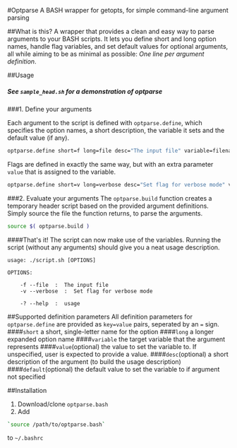 #Optparse
A BASH wrapper for getopts, for simple command-line argument parsing

##What is this?
A wrapper that provides a clean and easy way to parse arguments to your BASH scripts. It lets you define short and long option names, handle flag variables, and set default values for optional arguments, all while aiming to be as minimal as possible: *One line per argument definition*.

##Usage
##### See `sample_head.sh` for a demonstration of optparse
###1. Define your arguments

Each argument to the script is defined with `optparse.define`, which specifies the option names, a short description, the variable it sets and the default value (if any). 

```bash
optparse.define short=f long=file desc="The input file" variable=filename
```

Flags are defined in exactly the same way, but with an extra parameter `value` that is assigned to the variable. 

```bash
optparse.define short=v long=verbose desc="Set flag for verbose mode" variable=verbose_mode value=true default=false
```    

###2. Evaluate your arguments
The `optparse.build` function creates a temporary header script based on the provided argument definitions. Simply source the file the function returns, to parse the arguments.

```bash
source $( optparse.build )
```

####That's it!
The script can now make use of the variables. Running the script (without any arguments) should give you a neat usage description.
    
    usage: ./script.sh [OPTIONS]
    
    OPTIONS:
    
        -f --file  :  The input file
        -v --verbose  :  Set flag for verbose mode
    
        -? --help  :  usage
        
##Supported definition parameters
All definition parameters for `optparse.define` are provided as `key=value` pairs, seperated by an `=` sign.
####`short`
a short, single-letter name for the option
####`long`
a longer expanded option name
####`variable`
the target variable that the argument represents
####`value`(optional)
the value to set the variable to. If unspecified, user is expected to provide a value.
####`desc`(optional)
a short description of the argument (to build the usage description)
####`default`(optional)
the default value to set the variable to if argument not specified

##Installation
1. Download/clone `optparse.bash`
2. Add 

```bash    
`source /path/to/optparse.bash` 
```
to `~/.bashrc`

